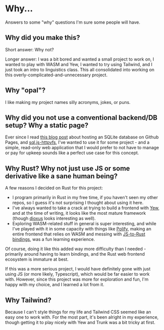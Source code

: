 # Why...

Answers to some "why" questions I'm sure some people will have.

## Why did you make this?

Short answer: Why not?

Longer answer: I was a bit bored and wanted a small project to work on, I wanted to play with WASM and Yew,
I wanted to try using Tailwind, and I just took an intro to linguistics class. This all consolidated into working on
this overly-complicated-and-unnecessary project.

## Why "opal"?

I like making my project names silly acronyms, jokes, or puns.

## Why did you not use a conventional backend/DB setup? Why a static page?

Ever since I read [this blog post](https://phiresky.github.io/blog/2021/hosting-sqlite-databases-on-github-pages/) about
hosting an SQLite database on Github Pages, and [sql.js-httpvfs](https://github.com/phiresky/sql.js-httpvfs), I've
wanted to use it for some project - and a simple, read-only web application that I would prefer to not have to manage
or pay for upkeep sounds like a perfect use case for this concept.

## Why Rust? Why not just use JS or some derivative like a sane human being?

A few reasons I decided on Rust for this project:

- I program primarily in Rust in my free time, if you haven't seen my other repos, so I guess it's not surprising I
  thought about using it here.
- I've always wanted to take a crack at trying to build a frontend with [Yew](https://yew.rs/), and at the time of
  writing, it looks like the most mature framework (though [dioxus](https://dioxuslabs.com/) looks interesting as well).
- Exploring WASM-related stuff in general is super interesting, and while I've played with it in some capacity with things
  like [Polify](https://github.com/ClementTsang/polify), making an entire frontend that relies on WASM and messing
  with [JS-to-Rust bindings](https://github.com/ClementTsang/sql.js-httpvfs-rs), was a fun learning experience.

Of course, doing it like this added way more difficulty than I needed - primarily around having to learn bindings, and
the Rust web frontend ecosystem is immature at best.

If this was a more serious project, I would have definitely gone with just using JS (or more likely, Typescript), which
would be far easier to work with. However, since this project was more for exploration and fun, I'm happy with my
choice, and I learned a lot from it.

## Why Tailwind?

Because I can't style things for my life and Tailwind CSS seemed like an easy one to work with. For the most part, it's
been alright in my experience, though getting it to play nicely with Yew and Trunk was a bit tricky at first.
